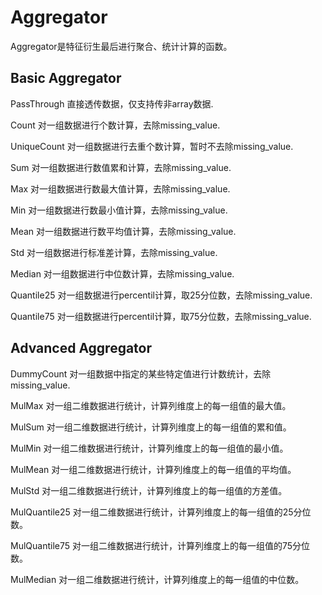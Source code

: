
# Aggregator

Aggregator是特征衍生最后进行聚合、统计计算的函数。


## Basic Aggregator

PassThrough
直接透传数据，仅支持传非array数据.

Count
对一组数据进行个数计算，去除missing_value.

UniqueCount
对一组数据进行去重个数计算，暂时不去除missing_value.

Sum
对一组数据进行数值累和计算，去除missing_value.

Max
对一组数据进行数最大值计算，去除missing_value.

Min
对一组数据进行数最小值计算，去除missing_value.

Mean
对一组数据进行数平均值计算，去除missing_value.

Std
对一组数据进行标准差计算，去除missing_value.

Median
对一组数据进行中位数计算，去除missing_value.

Quantile25
对一组数据进行percentil计算，取25分位数，去除missing_value.

Quantile75
对一组数据进行percentil计算，取75分位数，去除missing_value.


## Advanced Aggregator

DummyCount
对一组数据中指定的某些特定值进行计数统计，去除missing_value.

MulMax
对一组二维数据进行统计，计算列维度上的每一组值的最大值。

MulSum
对一组二维数据进行统计，计算列维度上的每一组值的累和值。

MulMin
对一组二维数据进行统计，计算列维度上的每一组值的最小值。

MulMean
对一组二维数据进行统计，计算列维度上的每一组值的平均值。

MulStd
对一组二维数据进行统计，计算列维度上的每一组值的方差值。

MulQuantile25
对一组二维数据进行统计，计算列维度上的每一组值的25分位数。

MulQuantile75
对一组二维数据进行统计，计算列维度上的每一组值的75分位数。

MulMedian
对一组二维数据进行统计，计算列维度上的每一组值的中位数。